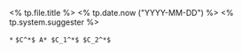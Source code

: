 <% tp.file.title %>
<% tp.date.now ("YYYY-MM-DD") %>
<% tp.system.suggester %>


`*` `$C^*$ A* $C_1^*$ $C_2^*$`